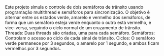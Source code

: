 Este projeto simula o controle de dois semáforos de trânsito usando programação multithread e semáforos para sincronização.
O objetivo é alternar entre os estados verde, amarelo e vermelho dos semáforos, de forma que um semáforo esteja verde enquanto o outro está vermelho, e vice-versa, seguindo o ciclo normal de um cruzamento de trânsito.
Threads: Duas threads são criadas, uma para cada semáforo.
Semáforos: Controlam o acesso ao ciclo de cada sinal de trânsito.
Ciclos: O semáforo verde permanece por 3 segundos, o amarelo por 1 segundo, e ambos ficam vermelhos por 3 segundos.
